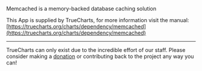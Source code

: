 Memcached is a memory-backed database caching solution

This App is supplied by TrueCharts, for more information visit the manual: [https://truecharts.org/charts/dependency/memcached](https://truecharts.org/charts/dependency/memcached)

---

TrueCharts can only exist due to the incredible effort of our staff.
Please consider making a [donation](https://truecharts.org/about/sponsor) or contributing back to the project any way you can!
